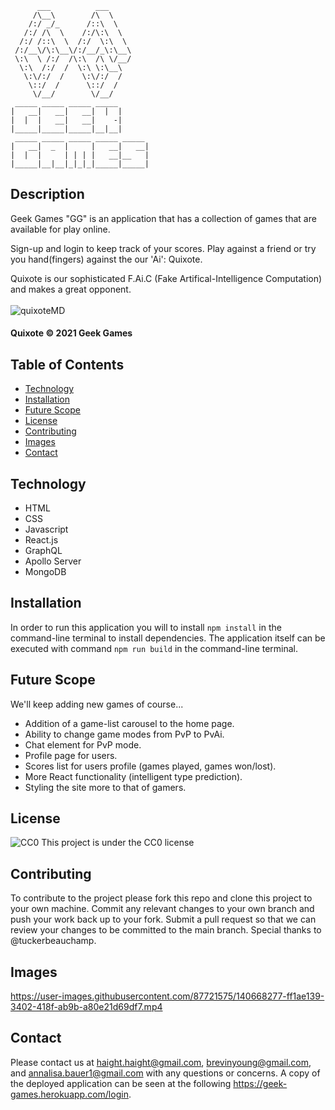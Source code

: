 

```
      ___          ___     
     /\__\        /\  \    
    /:/ _/_      /::\  \   
   /:/ /\  \    /:/\:\  \  
  /:/ /::\  \  /:/  \:\  \ 
 /:/__\/\:\__\/:/__/_\:\__\
 \:\  \ /:/  /\:\  /\ \/__/
  \:\  /:/  /  \:\ \:\__\ 
   \:\/:/  /    \:\/:/  /  
    \::/  /      \::/  /   
     \/__/        \/__/                                                        
 _____ _____ _____ _____ 
|   __|   __|   __|  |  |
|  |  |   __|   __|    -|
|_____|_____|_____|__|__|
 _____ _____ _____ _____ _____
|   __|  _  |     |   __|   __|
|  |  |     | | | |   __|__   |
|_____|__|__|_|_|_|_____|_____|  
```

## Description

Geek Games "GG" is an application that has a collection of games that are available for play online.

Sign-up and login to keep track of your scores. 
Play against a friend or try you hand(fingers) against the our 'Ai': Quixote.<br>

Quixote is our sophisticated F.Ai.C (Fake Artifical-Intelligence Computation) and makes a great opponent.
<br></br>
![quixoteMD](https://user-images.githubusercontent.com/69359454/140375048-d999205f-9c55-411c-97d2-558c10ef9478.png)
#### Quixote © 2021 Geek Games



## Table of Contents

* [Technology](#technology)
* [Installation](#installation)
* [Future Scope](#future_scope)
* [License](#license)
* [Contributing](#contributing)
* [Images](#images)
* [Contact](#contact)


## Technology
- HTML
- CSS
- Javascript
- React.js
- GraphQL
- Apollo Server
- MongoDB

## Installation
In order to run this application you will to install `npm install` in the command-line terminal to install dependencies. The application itself can be executed with command `npm run build` in the command-line terminal.

## Future Scope
We'll keep adding new games of course...
* Addition of a game-list carousel to the home page.
* Ability to change game modes from PvP to PvAi.
* Chat element for PvP mode.
* Profile page for users.
* Scores list for users profile (games played, games won/lost).
* More React functionality (intelligent type prediction).
* Styling the site more to that of gamers.


## License
![CC0](https://img.shields.io/badge/badge-CC0-blue)
    This project is under the CC0 license
    
## Contributing
To contribute to the project please fork this repo and clone this project to your own machine. Commit any relevant changes to your own branch and push your work back up to your fork. Submit a pull request so that we can review your changes to be committed to the main branch. Special thanks to @tuckerbeauchamp.


## Images



https://user-images.githubusercontent.com/87721575/140668277-ff1ae139-3402-418f-ab9b-a80e21d69df7.mp4



## Contact
Please contact us at haight.haight@gmail.com, brevinyoung@gmail.com, and annalisa.bauer1@gmail.com with any questions or concerns. A copy of the deployed application can be seen at the following https://geek-games.herokuapp.com/login.
